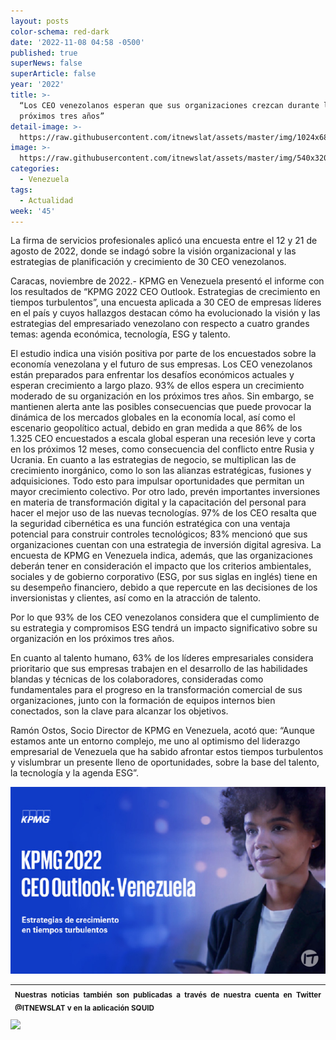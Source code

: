 ```yaml
---
layout: posts
color-schema: red-dark
date: '2022-11-08 04:58 -0500'
published: true
superNews: false
superArticle: false
year: '2022'
title: >-
  “Los CEO venezolanos esperan que sus organizaciones crezcan durante los
  próximos tres años”
detail-image: >-
  https://raw.githubusercontent.com/itnewslat/assets/master/img/1024x680/kpmg-2022-g.jpg
image: >-
  https://raw.githubusercontent.com/itnewslat/assets/master/img/540x320/kpmg-2022-p.jpg
categories:
  - Venezuela
tags:
  - Actualidad
week: '45'
---
```

La firma de servicios profesionales aplicó una encuesta entre el 12 y 21 de agosto de 2022, donde se indagó sobre la visión organizacional y las estrategias de planificación y crecimiento de 30 CEO venezolanos.

Caracas, noviembre de 2022.- KPMG en Venezuela presentó el informe con los resultados de “KPMG 2022 CEO Outlook. Estrategias de crecimiento en tiempos turbulentos”, una encuesta aplicada a 30 CEO de empresas líderes en el país y cuyos hallazgos destacan cómo ha evolucionado la visión y las estrategias del empresariado venezolano con respecto a cuatro grandes temas: agenda económica, tecnología, ESG y talento.

El estudio indica una visión positiva por parte de los encuestados sobre la economía venezolana y el futuro de sus empresas. Los CEO venezolanos están preparados para enfrentar los desafíos económicos actuales y esperan crecimiento a largo plazo. 93% de ellos espera un crecimiento moderado de su organización en los próximos tres años.
Sin embargo, se mantienen alerta ante las posibles consecuencias que puede provocar la dinámica de los mercados globales en la economía local, así como el escenario geopolítico actual, debido en gran medida a que 86% de los 1.325 CEO encuestados a escala global esperan una recesión leve y corta en los próximos 12 meses, como consecuencia del conflicto entre Rusia y Ucrania. 
En cuanto a las estrategias de negocio, se multiplican las de crecimiento inorgánico, como lo son las alianzas estratégicas, fusiones y adquisiciones. Todo esto para impulsar oportunidades que permitan un mayor crecimiento colectivo. 
Por otro lado, prevén importantes inversiones en materia de transformación digital y la capacitación del personal para hacer el mejor uso de las nuevas tecnologías. 97% de los CEO resalta que la seguridad cibernética es una función estratégica con una ventaja potencial para construir controles tecnológicos; 83% mencionó que sus organizaciones cuentan con una estrategia de inversión digital agresiva.
La encuesta de KPMG en Venezuela indica, además, que las organizaciones deberán tener en consideración el impacto que los criterios ambientales, sociales y de gobierno corporativo (ESG, por sus siglas en inglés) tiene en su desempeño financiero, debido a que repercute en las decisiones de los inversionistas y clientes, así como en la atracción de talento.

Por lo que 93% de los CEO venezolanos considera que el cumplimiento de su estrategia y compromisos ESG tendrá un impacto significativo sobre su organización en los próximos tres años.

En cuanto al talento humano, 63% de los líderes empresariales considera prioritario que sus empresas trabajen en el desarrollo de las habilidades blandas y técnicas de los colaboradores, consideradas como fundamentales para el progreso en la transformación comercial de sus organizaciones, junto con la formación de equipos internos bien conectados, son la clave para alcanzar los objetivos.

Ramón Ostos, Socio Director de KPMG en Venezuela, acotó que: “Aunque estamos ante un entorno complejo, me uno al optimismo del liderazgo empresarial de Venezuela que ha sabido afrontar estos tiempos turbulentos y vislumbrar un presente lleno de oportunidades, sobre la base del talento, la tecnología y la agenda ESG”.

![](https://raw.githubusercontent.com/itnewslat/assets/master/img/540x320/kpmg-2022-p.jpg)

<table style="height: 42px;" width="569">
<tbody>
<tr>
<td style="text-align: justify;"><sub><strong>Nuestras noticias también son publicadas a través de nuestra cuenta en Twitter <a href="https://twitter.com/itnewslat?lang=es">@ITNEWSLAT</a> y en la aplicación <a href="https://squidapp.co/en/">SQUID</a></strong></sub></td>
</tr>
</tbody>
</table>

<img src="https://tracker.metricool.com/c3po.jpg?hash=56f88a41e39ab42c063cc51676587a04"/>